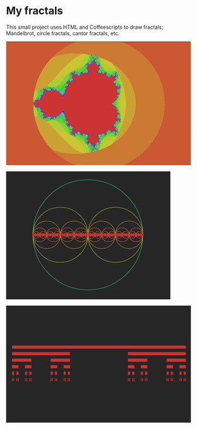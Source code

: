 # My fractals

This small project uses HTML and Coffeescripts to draw fractals; Mandelbrot, circle fractals, cantor fractals, etc.

![A Mandelbrot fractal generated by the script](images/fractal.png)

![A circle fractal generated by the script](images/circle.PNG)

![A cantor fractal generated by the script](images/cantor.PNG)
